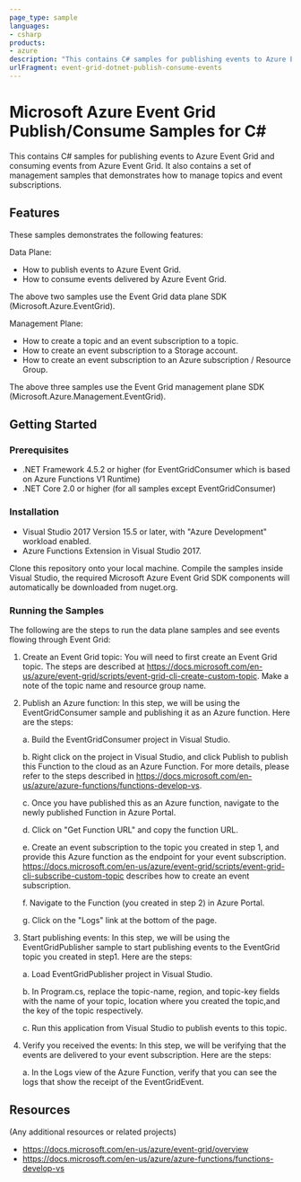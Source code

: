 ```yaml
---
page_type: sample
languages:
- csharp
products:
- azure
description: "This contains C# samples for publishing events to Azure Event Grid and consuming events from Azure Event Grid."
urlFragment: event-grid-dotnet-publish-consume-events
---
```


# Microsoft Azure Event Grid Publish/Consume Samples for C#

This contains C# samples for publishing events to Azure Event Grid and consuming events from Azure Event Grid. It also contains a set of management samples that demonstrates how to manage topics and event subscriptions.

## Features

These samples demonstrates the following features:

Data Plane:

* How to publish events to Azure Event Grid.
* How to consume events delivered by Azure Event Grid.

The above two samples use the Event Grid data plane SDK (Microsoft.Azure.EventGrid).

Management Plane:

* How to create a topic and an event subscription to a topic.
* How to create an event subscription to a Storage account.
* How to create an event subscription to an Azure subscription / Resource Group.

The above three samples use the Event Grid management plane SDK (Microsoft.Azure.Management.EventGrid).

## Getting Started

### Prerequisites

- .NET Framework 4.5.2 or higher (for EventGridConsumer which is based on Azure Functions V1 Runtime)
- .NET Core 2.0 or higher (for all samples except EventGridConsumer)

### Installation

- Visual Studio 2017 Version 15.5 or later, with "Azure Development" workload enabled.
- Azure Functions Extension in Visual Studio 2017.

 Clone this repository onto your local machine. Compile the samples inside Visual Studio, the required Microsoft Azure Event Grid SDK components will automatically be downloaded from nuget.org.

 ### Running the Samples

 The following are the steps to run the data plane samples and see events flowing through Event Grid:

 1. Create an Event Grid topic: You will need to first create an Event Grid topic. The steps are described at https://docs.microsoft.com/en-us/azure/event-grid/scripts/event-grid-cli-create-custom-topic. Make a note of the topic name and resource group name. 

 2. Publish an Azure function: In this step, we will be using the EventGridConsumer sample and publishing it as an Azure function. Here are the steps:

    a. Build the EventGridConsumer project in Visual Studio.

    b. Right click on the project in Visual Studio, and click Publish to publish this Function to the cloud as an Azure Function. For more details, please refer to the steps described in https://docs.microsoft.com/en-us/azure/azure-functions/functions-develop-vs.

    c. Once you have published this as an Azure function, navigate to the newly published Function in Azure Portal.

    d. Click on "Get Function URL" and copy the function URL.

    e. Create an event subscription to the topic you created in step 1, and provide this Azure function as the endpoint for your event subscription. https://docs.microsoft.com/en-us/azure/event-grid/scripts/event-grid-cli-subscribe-custom-topic describes how to create an event subscription.

    f. Navigate to the Function (you created in step 2) in Azure Portal.

    g. Click on the "Logs" link at the bottom of the page.

 3. Start publishing events: In this step, we will be using the EventGridPublisher sample to start publishing events to the EventGrid topic you created in step1. Here are the steps:
 
    a. Load EventGridPublisher project in Visual Studio.

    b. In Program.cs, replace the topic-name, region, and topic-key fields with the name of your topic, location where you created the topic,and the key of the topic respectively.

    c. Run this application from Visual Studio to publish events to this topic.
    
4. Verify you received the events: In this step, we will be verifying that the events are delivered to your event subscription. Here are the steps:

    a. In the Logs view of the Azure Function, verify that you can see the logs that show the receipt of the EventGridEvent.
 
## Resources

(Any additional resources or related projects)

- https://docs.microsoft.com/en-us/azure/event-grid/overview
- https://docs.microsoft.com/en-us/azure/azure-functions/functions-develop-vs
